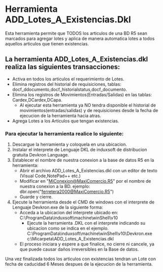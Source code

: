 # Herramienta ADD_Lotes_A_Existencias.Dkl
Esta herramienta permite que TODOS los articulos de una BD R5 sean marcados para agregar lotes y aplica de manera automatica lotes a todos aquellos articulos que tienen existencias.
## La herramienta ADD_Lotes_A_Existencias.dkl realiza las siguientes transacciones:

- Activa en todos los articulos el requerimiento de Lotes.
- Elimina registros del historial de requisiciones, tablas: docf_ddocumento,docf_historialstatus,docf_documento.
- Elimina los registros de Movimientos(Entradas/Salidas) en las tablas: Cardex,DCardex,DCapa.
  - Al ejecutar esta herramienta ya NO tendra disponible el historial de movimientos(entradas/salidas) y de requisiciones desde la  fecha de ejecucion de la herramienta hacia atras.
- Agrega Lotes a los Articulos que tengan existencias.

### Para ejecutar la herramienta realice lo siguiente:
1. Descargue la herramienta y coloquela en una ubicacion.
2. Instalar el interprete de Lenguaje DKL de induxsoft de distribucion gratuita Devkron Language.
3. Establecer el nombre de nuestra conexion a la base de datos R5 en la herramienta:
	- Abrir el archivo ADD_Lotes_A_Existencias.dkl con un editor de texto (Visual Code,NotePad++ etc.)
	- Modificar en "MiConexion@MaxiComercio.R5" por el nombre de nuestra conexion a la BD.
           	ejemplo: dbr.open("ferretera2000@MaxiComercio.R5") 
	- Guarde y cierre.
4. Ejecute la herramienta desde el CMD de windows con el interprete de Lenguaje Devkron.exe  de la siguiente forma:
	- Acceda a la ubicacion del interprete ubicado en: C:\ProgramData\induxsoft\machine\winShell\v10
        - Ejecute la herramienta .DKL con el interprete indicando su ubicacion como se indica en el ejemplo.
		 C:\ProgramData\induxsoft\machine\winShell\v10\Devkron.exe c:\Micarpeta\ADD_Lotes_A_Existencias.dkl	
	- El proceso iniciara y espere a que finalice, no cierre ni cancele, ya que puede causar daños irreversibles en la Base de datos.

Una vez finalizada todos los articulos con existencias tendran un Lote con fecha de caducidad 6 Meses despues de la ejecucion de la herramienta.





